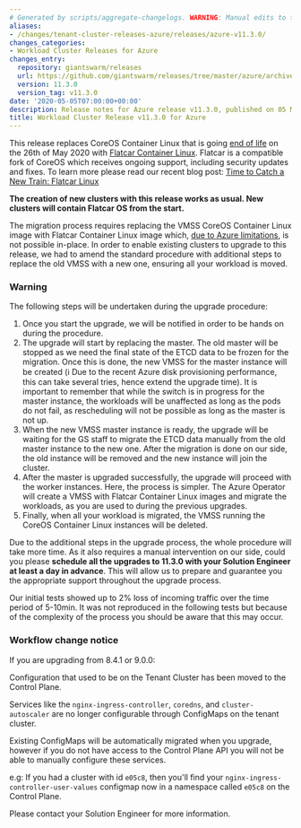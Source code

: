 ```yaml
---
# Generated by scripts/aggregate-changelogs. WARNING: Manual edits to this files will be overwritten.
aliases:
- /changes/tenant-cluster-releases-azure/releases/azure-v11.3.0/
changes_categories:
- Workload Cluster Releases for Azure
changes_entry:
  repository: giantswarm/releases
  url: https://github.com/giantswarm/releases/tree/master/azure/archived/v11.3.0
  version: 11.3.0
  version_tag: v11.3.0
date: '2020-05-05T07:00:00+00:00'
description: Release notes for Azure release v11.3.0, published on 05 May 2020, 07:00
title: Workload Cluster Release v11.3.0 for Azure
---
```


This release replaces CoreOS Container Linux that is going [end of life](https://coreos.com/os/eol/) on the 26th of May 2020 with [Flatcar Container Linux](https://www.flatcar-linux.org/). Flatcar is a compatible fork of CoreOS which receives ongoing support, including security updates and fixes. To learn more please read our recent blog post: [Time to Catch a New Train: Flatcar Linux](https://www.giantswarm.io/blog/time-to-catch-a-new-train-flatcar-linux)

**The creation of new clusters with this release works as usual. New clusters will contain Flatcar OS from the start.**

The migration process requires replacing the VMSS CoreOS Container Linux image with Flatcar Container Linux image which, [due to Azure limitations](https://docs.microsoft.com/en-us/azure/virtual-machine-scale-sets/virtual-machine-scale-sets-upgrade-scale-set#create-time-properties), is not possible in-place. In order to enable existing clusters to upgrade to this release, we had to amend the standard procedure with additional steps to replace the old VMSS with a new one, ensuring all your workload is moved.

### Warning
The following steps will be undertaken during the upgrade procedure:
1. Once you start the upgrade, we will be notified in order to be hands on during the procedure.
2. The upgrade will start by replacing the master. The old master will be stopped as we need the final state of the ETCD data to be frozen for the migration. Once this is done, the new VMSS for the master instance will be created (:information_source: Due to the recent Azure disk provisioning performance,  this can take several tries, hence extend the upgrade time).
It is important to remember that while the switch is in progress for the master instance, the workloads will be unaffected as long as the pods do not fail, as rescheduling will not be possible as long as the master is not up.
3. When the new VMSS master instance is ready, the upgrade will be waiting for the GS staff to migrate the ETCD data manually from the old master instance to the new one. After the migration is done on our side, the old instance will be removed and the new instance will join the cluster.
4. After the master is upgraded successfully, the upgrade will proceed with the worker instances. Here, the process is simpler. The Azure Operator will create a VMSS with Flatcar Container Linux images and migrate the workloads, as you are used to during the previous upgrades.
5. Finally, when all your workload is migrated, the VMSS running the CoreOS Container Linux instances will be deleted.

Due to the additional steps in the upgrade process, the whole procedure will take more time. As it also requires a manual intervention on our side, could you please **schedule all the upgrades to 11.3.0 with your Solution Engineer at least a day in advance**. This will allow us to prepare and guarantee you the appropriate support throughout the upgrade process.

Our initial tests showed up to 2% loss of incoming traffic over the time period of 5-10min. It was not reproduced in the following tests but because of the complexity of the process you should be aware that this may occur.

### Workflow change notice

If you are upgrading from 8.4.1 or 9.0.0:

Configuration that used to be on the Tenant Cluster has been moved to the Control Plane.

Services like the `nginx-ingress-controller`, `coredns`, and `cluster-autoscaler`
are no longer configurable through ConfigMaps on the tenant cluster.

Existing ConfigMaps will be automatically migrated when you upgrade, however if
you do not have access to the Control Plane API you will not be able to
manually configure these services.

e.g: If you had a cluster with id `e05c8`, then you'll find your
`nginx-ingress-controller-user-values` configmap now in a namespace called `e05c8`
on the Control Plane.

Please contact your Solution Engineer for more information.
